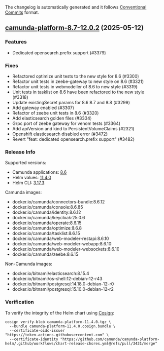 The changelog is automatically generated and it follows [Conventional Commits](https://www.conventionalcommits.org/en/v1.0.0/) format.

## [camunda-platform-8.7-12.0.2](https://github.com/camunda/camunda-platform-helm/releases/tag/camunda-platform-8.7-12.0.2) (2025-05-12)

### Features

- Dedicated opensearch.prefix support (#3379)

### Fixes

- Refactored optimize unit tests to the new style for 8.6 (#3300)
- Refactor unit tests in zeebe-gateway to new style on 8.6 (#3321)
- Refactor unit tests in webmodeller of 8.6 to new style (#3319)
- Unit tests in tasklist on 8.6 have been refactored to the new style (#3318)
- Update existingSecret params for 8.6 8.7 and 8.8 (#3299)
- Add gateway enabled (#3307)
- Refactor of zeebe unit tests in 8.6 (#3320)
- Add elasticsearch golden files (#3334)
- Grpc port of zeebe gateway for venom tests (#3364)
- Add apiVersion and kind to PersistentVolumeClaims (#2321)
- Openshift elasticsearch disabled error (#3472)
- Revert "feat: dedicated opensearch.prefix support" (#3482)

<!-- generated by git-cliff -->
### Release Info

Supported versions:

- Camunda applications: [8.6](https://github.com/camunda/camunda-platform/releases?q=tag%3A8.6&expanded=true)
- Helm values: [11.4.0](https://artifacthub.io/packages/helm/camunda/camunda-platform/11.4.0#parameters)
- Helm CLI: [3.17.3](https://github.com/helm/helm/releases/tag/v3.17.3)

Camunda images:

- docker.io/camunda/connectors-bundle:8.6.12
- docker.io/camunda/console:8.6.85
- docker.io/camunda/identity:8.6.12
- docker.io/camunda/keycloak:25.0.6
- docker.io/camunda/operate:8.6.15
- docker.io/camunda/optimize:8.6.8
- docker.io/camunda/tasklist:8.6.15
- docker.io/camunda/web-modeler-restapi:8.6.10
- docker.io/camunda/web-modeler-webapp:8.6.10
- docker.io/camunda/web-modeler-websockets:8.6.10
- docker.io/camunda/zeebe:8.6.15

Non-Camunda images:

- docker.io/bitnami/elasticsearch:8.15.4
- docker.io/bitnami/os-shell:12-debian-12-r43
- docker.io/bitnami/postgresql:14.18.0-debian-12-r0
- docker.io/bitnami/postgresql:15.10.0-debian-12-r2

### Verification

To verify the integrity of the Helm chart using [Cosign](https://docs.sigstore.dev/signing/quickstart/):

```shell
cosign verify-blob camunda-platform-11.4.0.tgz \
  --bundle camunda-platform-11.4.0.cosign.bundle \
  --certificate-oidc-issuer "https://token.actions.githubusercontent.com" \
  --certificate-identity "https://github.com/camunda/camunda-platform-helm/.github/workflows/chart-release-chores.yml@refs/pull/3431/merge"
```

